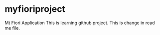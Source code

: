 # myfioriproject
Mt Fiori Application
This is learning github project.
This is change in read me file.
